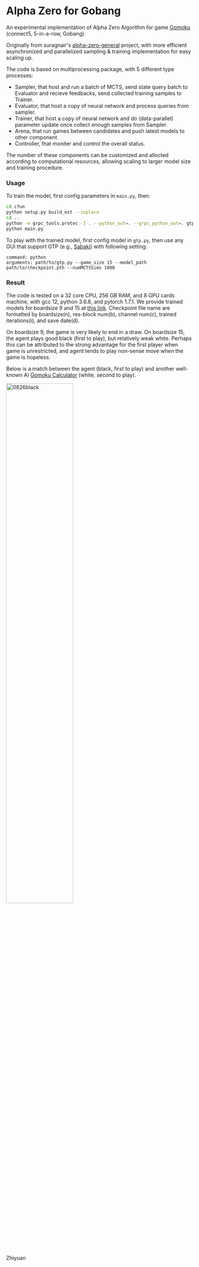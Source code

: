 # Alpha Zero for Gobang

An experimental implementation of Alpha Zero Algorithm for game [Gomoku](https://en.wikipedia.org/wiki/Gomoku) (connect5, 5-in-a-row, Gobang).

Originally from suragnair's [alpha-zero-general](https://github.com/suragnair/alpha-zero-general) project, with more efficient asynchronized and parallelized sampling & training implementation for easy scaling up.

The code is based on multiprocessing package, with 5 different type processes:
- Sampler, that host and run a batch of MCTS, send state query batch to Evaluator and recieve feedbacks, send collected training samples to Trainer.
- Evaluator, that host a copy of neural network and process queries from sampler.
- Trainer, that host a copy of neural network and do (data-parallel) parameter update once collect enough samples from Sampler.
- Arena, that run games between candidates and push latest models to other component.
- Controller, that moniter and control the overall status.  

The number of these components can be customized and allocted according to computational resources, allowing scaling to larger model size and training procedure. 

### Usage
To train the model, first config parameters in `main.py`, then:
```bash
cd cfun
python setup.py build_ext --inplace
cd ..
python -m grpc_tools.protoc -I . --python_out=. --grpc_python_out=. gtp.proto
python main.py
```

To play with the trained model, first config model in `gtp.py`, then use any GUI that support GTP (e.g., [Sabaki](https://github.com/SabakiHQ/Sabaki)) with following setting:
```
command: python
arguments: path/to/gtp.py --game_size 15 --model_path path/to/checkpoint.pth --numMCTSSims 1000
```

### Result
The code is tested on a 32 core CPU, 256 GB RAM, and 8 GPU cards machine, with gcc 12, python 3.6.8, and pytorch 1.7.1. We provide trained models for boardsize 9 and 15 at [this link](https://pan.baidu.com/s/1-XLuWbVDDEFtIRwK8-dEvA?pwd=1s2g). Checkpoint file name are formatted by boardsize(n), res-block num(b), channel num(c), trained iterations(i), and save date(d).

On boardsize 9, the game is very likely to end in a draw. On boardsize 15, the agent plays good black (first to play), but relatively weak white. Perhaps this can be attributed to the strong advantage for the first player when game is unrestricted, and agent tends to play non-sense move when the game is hopeless. 

Below is a match between the agent (black, first to play) and another well-known AI [Gomoku Calculator](https://gomocalc.com) (white, second to play). 

<a href="https://ibb.co/8KrHq65"><img src="https://i.ibb.co/yf6rtWy/0826black.png" alt="0826black" border="0" width=60%></a>

Zhiyuan